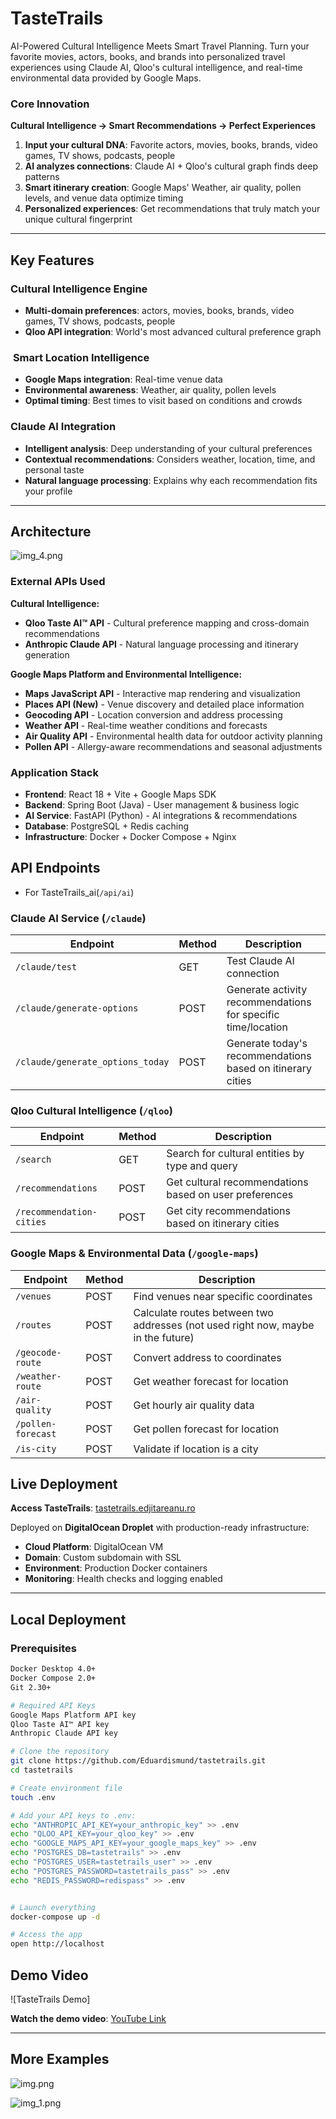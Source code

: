 # TasteTrails

AI-Powered Cultural Intelligence Meets Smart Travel Planning.
Turn your favorite movies, actors, books, and brands into personalized travel experiences using Claude AI, Qloo's cultural intelligence, and real-time environmental data provided by Google Maps.


### Core Innovation

**Cultural Intelligence → Smart Recommendations → Perfect Experiences**

1. **Input your cultural DNA**: Favorite actors, movies, books, brands, video games, TV shows, podcasts, people
2. **AI analyzes connections**: Claude AI + Qloo's cultural graph finds deep patterns
3. **Smart itinerary creation**: Google Maps' Weather, air quality, pollen levels, and venue data optimize timing
4. **Personalized experiences**: Get recommendations that truly match your unique cultural fingerprint

---

##  Key Features

###  **Cultural Intelligence Engine**
- **Multi-domain preferences**: actors, movies, books, brands, video games, TV shows, podcasts, people
- **Qloo API integration**: World's most advanced cultural preference graph

### ️ **Smart Location Intelligence**
- **Google Maps integration**: Real-time venue data
- **Environmental awareness**: Weather, air quality, pollen levels
- **Optimal timing**: Best times to visit based on conditions and crowds

###  **Claude AI Integration**
- **Intelligent analysis**: Deep understanding of your cultural preferences
- **Contextual recommendations**: Considers weather, location, time, and personal taste
- **Natural language processing**: Explains why each recommendation fits your profile

---

## Architecture

![img_4.png](img_4.png)

### **External APIs Used**

**Cultural Intelligence:**
- **Qloo Taste AI™ API** - Cultural preference mapping and cross-domain recommendations
- **Anthropic Claude API** - Natural language processing and itinerary generation

**Google Maps Platform and Environmental Intelligence:**
- **Maps JavaScript API** - Interactive map rendering and visualization
- **Places API (New)** - Venue discovery and detailed place information
- **Geocoding API** - Location conversion and address processing
- **Weather API** - Real-time weather conditions and forecasts
- **Air Quality API** - Environmental health data for outdoor activity planning
- **Pollen API** - Allergy-aware recommendations and seasonal adjustments

### **Application Stack**
- **Frontend**: React 18 + Vite + Google Maps SDK
- **Backend**: Spring Boot (Java) - User management & business logic
- **AI Service**: FastAPI (Python) - AI integrations & recommendations
- **Database**: PostgreSQL + Redis caching
- **Infrastructure**: Docker + Docker Compose + Nginx

## API Endpoints
- For TasteTrails_ai(`/api/ai`)

### **Claude AI Service** (`/claude`)

| Endpoint | Method | Description |
|----------|---------|-------------|
| `/claude/test` | GET | Test Claude AI connection |
| `/claude/generate-options` | POST | Generate activity recommendations for specific time/location |
| `/claude/generate_options_today` | POST | Generate today's recommendations based on itinerary cities |


### **Qloo Cultural Intelligence** (`/qloo`)

| Endpoint                     | Method | Description |
|------------------------------|---------|-------------|
| `/search`                    | GET | Search for cultural entities by type and query |
| `/recommendations`           | POST | Get cultural recommendations based on user preferences |
| `/recommendation-cities` | POST | Get city recommendations based on itinerary cities |

### **Google Maps & Environmental Data** (`/google-maps`)

| Endpoint | Method | Description                                                                      |
|----------|---------|----------------------------------------------------------------------------------|
| `/venues` | POST | Find venues near specific coordinates                                            |
| `/routes` | POST | Calculate routes between two addresses (not used right now, maybe in the future) |
| `/geocode-route` | POST | Convert address to coordinates                                                   |
| `/weather-route` | POST | Get weather forecast for location                                                |
| `/air-quality` | POST | Get hourly air quality data                                                      |
| `/pollen-forecast` | POST | Get pollen forecast for location                                                 |
| `/is-city` | POST | Validate if location is a city                                                   |

## Live Deployment

**Access TasteTrails**: [tastetrails.edjitareanu.ro](https://tastetrails.edjitareanu.ro/)

Deployed on **DigitalOcean Droplet** with production-ready infrastructure:
- **Cloud Platform**: DigitalOcean VM
- **Domain**: Custom subdomain with SSL
- **Environment**: Production Docker containers
- **Monitoring**: Health checks and logging enabled

---

##  Local Deployment

### Prerequisites
```bash
Docker Desktop 4.0+
Docker Compose 2.0+
Git 2.30+

# Required API Keys
Google Maps Platform API key
Qloo Taste AI™ API key  
Anthropic Claude API key

# Clone the repository
git clone https://github.com/Eduardismund/tastetrails.git
cd tastetrails

# Create environment file
touch .env

# Add your API keys to .env:
echo "ANTHROPIC_API_KEY=your_anthropic_key" >> .env
echo "QLOO_API_KEY=your_qloo_key" >> .env  
echo "GOOGLE_MAPS_API_KEY=your_google_maps_key" >> .env
echo "POSTGRES_DB=tastetrails" >> .env
echo "POSTGRES_USER=tastetrails_user" >> .env
echo "POSTGRES_PASSWORD=tastetrails_pass" >> .env
echo "REDIS_PASSWORD=redispass" >> .env


# Launch everything
docker-compose up -d

# Access the app
open http://localhost

```

##  Demo Video

![TasteTrails Demo]

**Watch the demo video**: [YouTube Link](https://youtube.com/watch?v=YOUR_VIDEO_ID)

---

## More Examples 
![img.png](img.png)

![img_1.png](img_1.png)